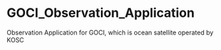 # GOCI_Observation_Application
Observation Application for GOCI, which is ocean satellite operated by KOSC
